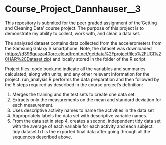 # Course_Project_Dannhauser__3

This repository is submited for the peer graded assignment of the'Getting and Cleaning Data' course project. 
The purpose of this project is to demonstrate my ability to collect, work with, and clean a data set.

The analyzed dataset contains data collected from the accelerometers from the Samsung Galaxy S smartphone. Note, the dataset was downloaded (https://d396qusza40orc.cloudfront.net/getdata%2Fprojectfiles%2FUCI%20HAR%20Dataset.zip) and locally stored in the folder of the R script.

Project files:
code book.md indicate all the variables and summaries calculated, along with units, and any other relevant information for the project.
run_analysis.R performs the data preparation and then followed by the 5 steps required as described in the course project’s definition:
  1. Merges the training and the test sets to create one data set.
  2. Extracts only the measurements on the mean and standard deviation for each measurement.
  3. Uses descriptive activity names to name the activities in the data set
  4. Appropriately labels the data set with descriptive variable names.
  5. From the data set in step 4, creates a second, independent tidy data set with the average of each variable for each activity and each subject.
tidy dataset.txt is the exported final data after going through all the sequences described above.
